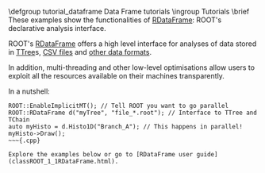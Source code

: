 \defgroup tutorial_dataframe Data Frame tutorials
\ingroup Tutorials
\brief These examples show the functionalities of [RDataFrame](classROOT_1_1RDataFrame.html): ROOT's declarative analysis interface.

ROOT's [RDataFrame](classROOT_1_1RDataFrame.html) offers a high level interface for analyses of data stored in [TTree](classTTree.html)s, [CSV files](classROOT_1_1RDF_1_1RCsvDS.html) and [other data formats](classROOT_1_1RDF_1_1RDataSource.html).

In addition, multi-threading and other low-level optimisations allow users to exploit all the resources available on their machines transparently.

In a nutshell:
~~~{.cpp]}
ROOT::EnableImplicitMT(); // Tell ROOT you want to go parallel
ROOT::RDataFrame d("myTree", "file_*.root"); // Interface to TTree and TChain
auto myHisto = d.Histo1D("Branch_A"); // This happens in parallel!
myHisto->Draw();
~~~{.cpp}

Explore the examples below or go to [RDataFrame user guide](classROOT_1_1RDataFrame.html).